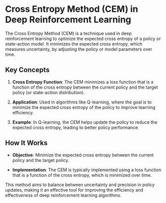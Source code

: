 # Cross Entropy Method (CEM) in Deep Reinforcement Learning

The Cross Entropy Method (CEM) is a technique used in deep reinforcement learning to optimize the expected cross entropy of a policy or state-action model. It minimizes the expected cross entropy, which measures uncertainty, by adjusting the policy or model parameters over time.

## Key Concepts

1. **Cross Entropy Function**: The CEM minimizes a loss function that is a function of the cross entropy between the current policy and the target policy (or state-action distribution).

2. **Application**: Used in algorithms like Q-learning, where the goal is to minimize the expected cross entropy of the policy to improve learning efficiency.

3. **Example**: In Q-learning, the CEM helps update the policy to reduce the expected cross entropy, leading to better policy performance.

## How It Works

- **Objective**: Minimize the expected cross entropy between the current policy and the target policy.

- **Implementation**: The CEM is typically implemented using a loss function that is a function of the cross entropy, which is minimized over time.

This method aims to balance between uncertainty and precision in policy updates, making it an effective tool for improving the efficiency and effectiveness of deep reinforcement learning algorithms.

